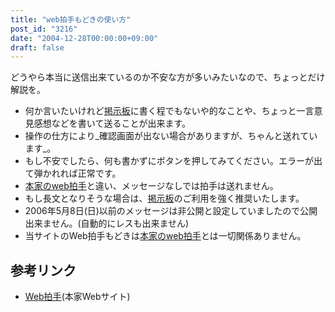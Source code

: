```yaml
---
title: "web拍手もどきの使い方"
post_id: "3216"
date: "2004-12-28T00:00:00+09:00"
draft: false
---
```



どうやら本当に送信出来ているのか不安な方が多いみたいなので、ちょっとだけ解説を。

  * 何か言いたいけれど[掲示板](https://twitter.com/danmaq)に書く程でもないや的なことや、ちょっと一言意見感想などを書いて送ることが出来ます。
  * 操作の仕方により_確認画面が出ない場合がありますが、ちゃんと送れています_。
  * もし不安でしたら、何も書かずにボタンを押してみてください。エラーが出て弾かれれば正常です。
  * [本家のweb拍手](http://www.webclap.com/)と違い、メッセージなしでは拍手は送れません。
  * もし長文となりそうな場合は、[掲示板](https://twitter.com/danmaq)のご利用を強く推奨いたします。
  * 2006年5月8日(日)以前のメッセージは非公開と設定していましたので公開出来ません。(自動的にレスも出来ません)
  * 当サイトのWeb拍手もどきは[本家のweb拍手](http://www.webclap.com/)とは一切関係ありません。
## 参考リンク

  * [Web拍手](http://www.webclap.com/)(本家Webサイト)
